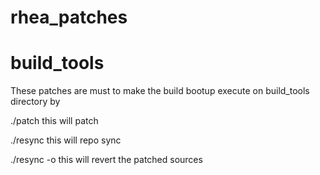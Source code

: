# rhea_patches
# build_tools



These patches are must to make the build bootup
execute on build_tools directory by

./patch this will patch 

./resync this will repo sync

./resync -o this will revert the patched sources
